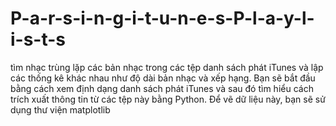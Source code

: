 # P-a-r-s-i-n-g-i-t-u-n-e-s-P-l-a-y-l-i-s-t-s
 tìm nhạc trùng lặp các bản nhạc trong các tệp danh sách phát iTunes và lập các thống kê khác nhau như độ dài bản nhạc và xếp hạng. Bạn sẽ bắt đầu bằng cách xem định dạng danh sách phát iTunes và sau đó tìm hiểu cách trích xuất thông tin từ các tệp này bằng Python. Để vẽ dữ liệu này, bạn sẽ sử dụng thư viện matplotlib
